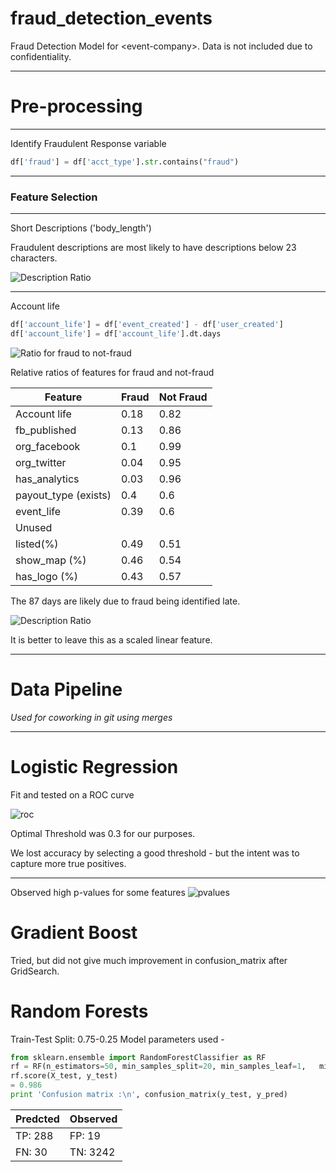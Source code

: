 # fraud_detection_events
Fraud Detection Model for &lt;event-company>. Data is not included due to confidentiality.

---

# Pre-processing

---

Identify Fraudulent Response variable

```python
df['fraud'] = df['acct_type'].str.contains("fraud")
```

---

### Feature Selection

---
Short Descriptions ('body_length')

Fraudulent descriptions are most likely to have descriptions below 23 characters.

![Description Ratio](images/cutoff.png)

---
Account life

```python
df['account_life'] = df['event_created'] - df['user_created']
df['account_life'] = df['account_life'].dt.days
```

![Ratio for fraud to not-fraud](images/feature_imp.png)


Relative ratios of features for fraud and not-fraud

| Feature | Fraud | Not Fraud |
| --------| ----- | --------- |
| Account life| 0.18 | 0.82|
| fb_published| 0.13| 0.86|
|org_facebook |0.1|0.99|
|org_twitter|0.04|0.95|
|has_analytics|0.03|0.96|
|payout_type (exists)|0.4|0.6|
|event_life|0.39|0.6|
|Unused| | |
|listed(%)|0.49|0.51|
|show_map (%) |0.46 | 0.54|
|has_logo (%)| 0.43| 0.57 |


The 87 days are likely due to fraud being identified late.

![Description Ratio](images/acctcutoff.png)


It is better to leave this as a scaled linear feature.


---
# Data Pipeline
_Used for coworking in git using merges_


---

# Logistic Regression

Fit and tested on a ROC curve

![roc](images/roc_curve.png)

Optimal Threshold was 0.3 for our purposes.  

We lost accuracy by selecting a good threshold - but the intent was to capture more true positives.

---

Observed high p-values for some features
![pvalues](images/pvalues.png)


# Gradient Boost

Tried, but did not give much improvement in confusion_matrix after GridSearch.

# Random Forests

Train-Test Split: 0.75-0.25
Model parameters used -

```python
from sklearn.ensemble import RandomForestClassifier as RF
rf = RF(n_estimators=50, min_samples_split=20, min_samples_leaf=1,   min_impurity_split=1e-5, max_depth = 30, oob_score=True)
rf.score(X_test, y_test)
= 0.986
print 'Confusion matrix :\n', confusion_matrix(y_test, y_pred)
```

|Predcted |Observed  |
|--|--|
|TP: 288 | FP: 19 |
|FN: 30   | TN: 3242|
